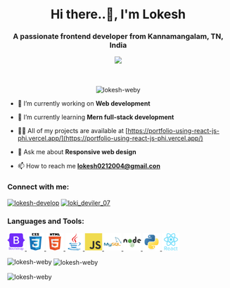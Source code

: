 <html>
<head>
  <meta name="google-site-verification" content="NwPhBKey-LL1WhYydQ4JMMiKE-sREr72RuK86GmC0n0" />
</head>
<body>
<h1 align="center">Hi there..👋, I'm Lokesh</h1>
<h3 align="center">A passionate frontend developer from Kannamangalam, TN, India</h3>
  <center>
    <img src="https://user-images.githubusercontent.com/74038190/225813708-98b745f2-7d22-48cf-9150-083f1b00d6c9.gif" width="500">
  </center>
<br><br>
<p align="left">
  <center>
  <img src="https://komarev.com/ghpvc/?username=lokesh-weby&label=Profile%20views&color=0e75b6&style=flat" alt="lokesh-weby" /> 
  </center>
  </p>

- 🔭 I’m currently working on **Web development**

- 🌱 I’m currently learning **Mern full-stack development**

- 👨‍💻 All of my projects are available at [https://portfolio-using-react-js-phi.vercel.app/](https://portfolio-using-react-js-phi.vercel.app/)

- 💬 Ask me about **Responsive web design**

- 📫 How to reach me **lokesh0212004@gmail.con**

<h3 align="left">Connect with me:</h3>
<p align="left">
<a href="https://linkedin.com/in/lokesh-develop" target="blank"><img align="center" src="https://raw.githubusercontent.com/rahuldkjain/github-profile-readme-generator/master/src/images/icons/Social/linked-in-alt.svg" alt="lokesh-develop" height="30" width="40" /></a>
<a href="https://instagram.com/loki_deviler_07" target="blank"><img align="center" src="https://raw.githubusercontent.com/rahuldkjain/github-profile-readme-generator/master/src/images/icons/Social/instagram.svg" alt="loki_deviler_07" height="30" width="40" /></a>
</p>

<h3 align="left">Languages and Tools:</h3>
<p align="left"> <a href="https://getbootstrap.com" target="_blank" rel="noreferrer"> <img src="https://raw.githubusercontent.com/devicons/devicon/master/icons/bootstrap/bootstrap-plain-wordmark.svg" alt="bootstrap" width="40" height="40"/> </a> <a href="https://www.w3schools.com/css/" target="_blank" rel="noreferrer"> <img src="https://raw.githubusercontent.com/devicons/devicon/master/icons/css3/css3-original-wordmark.svg" alt="css3" width="40" height="40"/> </a> <a href="https://www.w3.org/html/" target="_blank" rel="noreferrer"> <img src="https://raw.githubusercontent.com/devicons/devicon/master/icons/html5/html5-original-wordmark.svg" alt="html5" width="40" height="40"/> </a> <a href="https://www.java.com" target="_blank" rel="noreferrer"> <img src="https://raw.githubusercontent.com/devicons/devicon/master/icons/java/java-original.svg" alt="java" width="40" height="40"/> </a> <a href="https://developer.mozilla.org/en-US/docs/Web/JavaScript" target="_blank" rel="noreferrer"> <img src="https://raw.githubusercontent.com/devicons/devicon/master/icons/javascript/javascript-original.svg" alt="javascript" width="40" height="40"/> </a> <a href="https://www.mysql.com/" target="_blank" rel="noreferrer"> <img src="https://raw.githubusercontent.com/devicons/devicon/master/icons/mysql/mysql-original-wordmark.svg" alt="mysql" width="40" height="40"/> </a> <a href="https://nodejs.org" target="_blank" rel="noreferrer"> <img src="https://raw.githubusercontent.com/devicons/devicon/master/icons/nodejs/nodejs-original-wordmark.svg" alt="nodejs" width="40" height="40"/> </a> <a href="https://www.python.org" target="_blank" rel="noreferrer"> <img src="https://raw.githubusercontent.com/devicons/devicon/master/icons/python/python-original.svg" alt="python" width="40" height="40"/> </a> <a href="https://reactjs.org/" target="_blank" rel="noreferrer"> <img src="https://raw.githubusercontent.com/devicons/devicon/master/icons/react/react-original-wordmark.svg" alt="react" width="40" height="40"/> </a> </p>

<p><img align="left" src="https://github-readme-stats.vercel.app/api/top-langs?username=lokesh-weby&show_icons=true&locale=en&layout=compact" alt="lokesh-weby" /></p>

<p>&nbsp;<img align="center" src="https://github-readme-stats.vercel.app/api?username=lokesh-weby&show_icons=true&locale=en" alt="lokesh-weby" /></p>

<p><img align="center" src="https://github-readme-streak-stats.herokuapp.com/?user=lokesh-weby&" alt="lokesh-weby" /></p>
</body>
</html>
